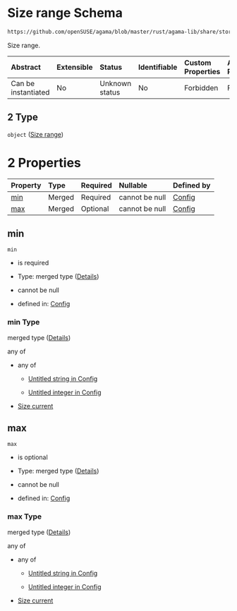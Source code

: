 # Size range Schema

```txt
https://github.com/openSUSE/agama/blob/master/rust/agama-lib/share/storage.schema.json#/$defs/size/anyOf/2
```

Size range.

| Abstract            | Extensible | Status         | Identifiable | Custom Properties | Additional Properties | Access Restrictions | Defined In                                                          |
| :------------------ | :--------- | :------------- | :----------- | :---------------- | :-------------------- | :------------------ | :------------------------------------------------------------------ |
| Can be instantiated | No         | Unknown status | No           | Forbidden         | Forbidden             | none                | [storage.schema.json\*](storage.schema.json "open original schema") |

## 2 Type

`object` ([Size range](storage-1-defs-size-anyof-size-range.md))

# 2 Properties

| Property    | Type   | Required | Nullable       | Defined by                                                                                                                                                                   |
| :---------- | :----- | :------- | :------------- | :--------------------------------------------------------------------------------------------------------------------------------------------------------------------------- |
| [min](#min) | Merged | Required | cannot be null | [Config](storage-1-defs-sizevaluewithcurrent.md "https://github.com/openSUSE/agama/blob/master/rust/agama-lib/share/storage.schema.json#/$defs/size/anyOf/2/properties/min") |
| [max](#max) | Merged | Optional | cannot be null | [Config](storage-1-defs-sizevaluewithcurrent.md "https://github.com/openSUSE/agama/blob/master/rust/agama-lib/share/storage.schema.json#/$defs/size/anyOf/2/properties/max") |

## min



`min`

* is required

* Type: merged type ([Details](storage-1-defs-sizevaluewithcurrent.md))

* cannot be null

* defined in: [Config](storage-1-defs-sizevaluewithcurrent.md "https://github.com/openSUSE/agama/blob/master/rust/agama-lib/share/storage.schema.json#/$defs/size/anyOf/2/properties/min")

### min Type

merged type ([Details](storage-1-defs-sizevaluewithcurrent.md))

any of

* any of

  * [Untitled string in Config](storage-1-defs-sizevalue-anyof-0.md "check type definition")

  * [Untitled integer in Config](storage-1-defs-sizevalue-anyof-1.md "check type definition")

* [Size current](storage-1-defs-sizevaluewithcurrent-anyof-size-current.md "check type definition")

## max



`max`

* is optional

* Type: merged type ([Details](storage-1-defs-sizevaluewithcurrent.md))

* cannot be null

* defined in: [Config](storage-1-defs-sizevaluewithcurrent.md "https://github.com/openSUSE/agama/blob/master/rust/agama-lib/share/storage.schema.json#/$defs/size/anyOf/2/properties/max")

### max Type

merged type ([Details](storage-1-defs-sizevaluewithcurrent.md))

any of

* any of

  * [Untitled string in Config](storage-1-defs-sizevalue-anyof-0.md "check type definition")

  * [Untitled integer in Config](storage-1-defs-sizevalue-anyof-1.md "check type definition")

* [Size current](storage-1-defs-sizevaluewithcurrent-anyof-size-current.md "check type definition")
